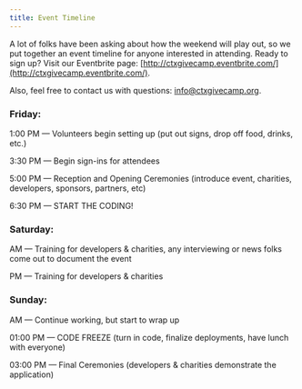```yaml
---
title: Event Timeline
---
```


A lot of  folks have been asking about how the weekend will play out, so we put together an event timeline for anyone interested in attending. Ready to sign up? Visit our Eventbrite page: [http://ctxgivecamp.eventbrite.com/](http://ctxgivecamp.eventbrite.com/).

Also, feel free to contact us with questions: [info@ctxgivecamp.org](mailto:info@ctxgivecamp.org).

### Friday:

1:00 PM &mdash; Volunteers begin setting up (put out signs, drop off food, drinks, etc.)

3:30 PM &mdash; Begin sign-ins for attendees

5:00 PM &mdash; Reception and Opening Ceremonies (introduce event, charities, developers, sponsors, partners, etc)

6:30 PM &mdash; START THE CODING!

### Saturday:

AM &mdash; Training for developers & charities, any interviewing or news folks come out to document the event

PM &mdash; Training for developers & charities

### Sunday:

AM &mdash; Continue working, but start to wrap up

01:00 PM &mdash; CODE FREEZE (turn in code, finalize deployments, have lunch with everyone)

03:00 PM &mdash; Final Ceremonies (developers & charities demonstrate the application)
